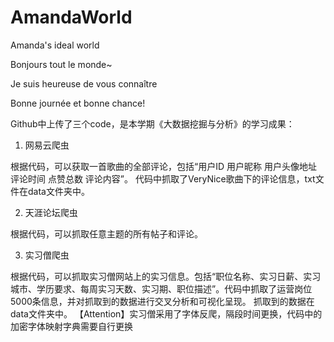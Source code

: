 # AmandaWorld
Amanda's ideal world 

Bonjours tout le monde~  

Je suis heureuse de vous connaître 

Bonne journée et bonne chance!  

Github中上传了三个code，是本学期《大数据挖掘与分析》的学习成果：

1. 网易云爬虫

  根据代码，可以获取一首歌曲的全部评论，包括“用户ID 用户昵称 用户头像地址 评论时间 点赞总数 评论内容”。
  代码中抓取了VeryNice歌曲下的评论信息，txt文件在data文件夹中。

2. 天涯论坛爬虫

  根据代码，可以抓取任意主题的所有帖子和评论。
  
3. 实习僧爬虫

  根据代码，可以抓取实习僧网站上的实习信息。包括“职位名称、实习日薪、实习城市、学历要求、每周实习天数、实习期、职位描述”。代码中抓取了运营岗位5000条信息，并对抓取到的数据进行交叉分析和可视化呈现。
  抓取到的数据在data文件夹中。
  【Attention】实习僧采用了字体反爬，隔段时间更换，代码中的加密字体映射字典需要自行更换
